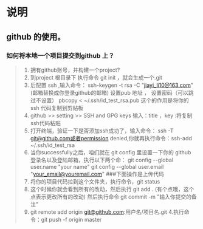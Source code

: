 # 说明
## github 的使用。
### 如何将本地一个项目提交到github 上？
> 1. 拥有github账号，并构建一个project?
> 2. 到project 根目录下 执行命令 git init ，就会生成一个.git
> 3. 后配置 ssh ,输入命令：
     ssh-keygen -t rsa -C "jiayi_li10@163.com" (邮箱替换成你登录github的邮箱)
     设置pub 地址 ，
     设置密码（可以跳过不设置）
     pbcopy < ~/.ssh/id_test_rsa.pub   这个的作用是将你的 ssh 代码复制到剪贴板
 > 4. github >> setting >> SSH and GPG keys  输入：title  ，key :将复制ssh代码粘贴
 > 5. 打开终端，验证一下是否添加ssh成功了，输入命令： ssh -T git@github.com或者permission denied,你就再执行命令：ssh-add ~/.ssh/id_test_rsa
 > 6. 当你successfully之后，咱们就在 git config 里设置一下你的 github 登录名以及登陆邮箱，执行以下两个命：
    git config --global user.name "your name"
    git config --global user.email "your_email@youremail.com"
###下面操作是上传代码
 > 1. 将你的项目代码拉到这个文件夹，执行命令，git status
 > 2. 这个时候你就会看到所有的改动，然后执行 git add .    (有个点哦，这个点表示更改所有的改动)
   然后执行命令 git commit -m "输入你提交的备注"
 > 3.  git remote add origin git@github.com:用户名/项目名.git
 > 4.执行命令：git push -f origin master

